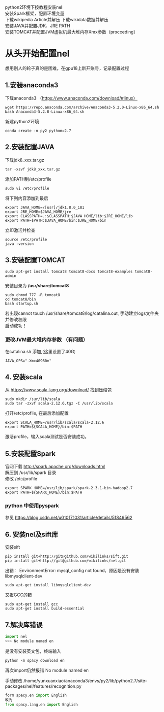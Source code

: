 python2环境下按教程安装nel  
安装Spark框架，配置环境变量  
下载wikipedia Article并解压
下载wikidata数据并解压   
安装JAVA并配置JDK、JRE PATH  
安装TOMCAT并配置JVM虚拟机最大堆内存Xmx参数（procceding）




# 从头开始配置nel
想用别人的轮子真的是困难，在gpu18上新开账号，记录配置过程
## 1.安装anaconda3
下载anaconda3 （https://www.anaconda.com/download/#linux）
```
wget https://repo.anaconda.com/archive/Anaconda3-5.2.0-Linux-x86_64.sh
bash Anaconda3-5.2.0-Linux-x86_64.sh
```
新建python2环境
```
conda create -n py2 python=2.7
```

## 2.安装配置JAVA
下载jdk8_xxx.tar.gz
```
tar -xzvf jdk8_xxx.tar.gz
```
添加PATH到/etc/profile
```
sudo vi /etc/profile
```
将下列内容添加到最后
```
export JAVA_HOME=/[usr]/jdk1.8.0_181
export JRE_HOME=$JAVA_HOME/jre
export CLASSPATH=.:$CLASSPATH:$JAVA_HOME/lib:$JRE_HOME/lib
export PATH=$PATH:$JAVA_HOME/bin:$JRE_HOME/bin
```
立即激活并检查
```
source /etc/profile
java -version
```

## 3.安装配置TOMCAT
```
sudo apt-get install tomcat8 tomcat8-docs tomcat8-examples tomcat8-admin
```
安装目录为 **/usr/share/tomcat8**
```
sudo chmod 777 -R tomcat8
cd tomcat8/bin
bash startup.sh
```
若出现cannot touch /usr/share/tomcat8/log/catalina.out, 手动建立logs文件夹并修改权限  
启动成功！

### 更改JVM最大堆内存参数 **（有问题）**
在catalina.sh 添加,(这里设置了40G) 
```
JAVA_OPS="-Xmx40960m"
```

## 4. 安装scala
从 https://www.scala-lang.org/download/ 找到压缩包
```
sudo mkdir /sur/lib/scala
sudo tar -zxvf scala-2.12.6.tgz -C /usr/lib/scala
```

打开/etc/profile, 在最后添加配置
```
export SCALA_HOME=/usr/lib/scala/scala-2.12.6
export PATH=${SCALA_HOME}/bin:$PATH
```
激活profile，输入scala测试是否安装成功。

## 5.安装配置Spark
官网下载 http://spark.apache.org/downloads.html   
解压到 /usr/lib/spark 目录  
修改 /etc/profile
```
export SPARK_HOME=/usr/lib/spark/spark-2.3.1-bin-hadoop2.7
export PATH=${SPARK_HOME}/bin:$PATH
```

### python 中使用pyspark 
参见 https://blog.csdn.net/u010171031/article/details/51849562

## 6. 安装nel及sift库
安装sift
```
pip install git+http://git@github.com/wikilinks/sift.git
pip install git+http://git@github.com/wikilinks/nel.git
```
出错： EnvironmentError: mysql_config not found，原因是没有安装 libmysqlclient-dev
```
sudo apt-get install libmysqlclient-dev
```
又报GCC的错
```
sudo apt-get install gcc
sudo apt-get install build-essential
```

## 7.解决库错误
```python
import nel
>>> No module named en
```
是没有安装英文包，终端输入
```
python -m spacy download en
```
再次import仍然报错 No module named en  

手动修改 /home/yunxuanxiao/anaconda3/envs/py2/lib/python2.7/site-packages/nel/features/recognition.py
```python
form spacy.en import English
改为
from spacy.lang.en import English
```




